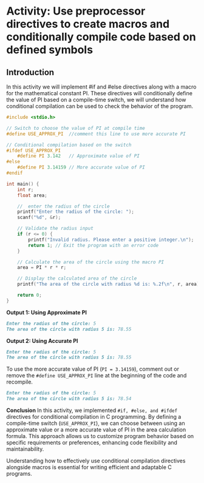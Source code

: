 # Activity: Use preprocessor directives to create macros and conditionally compile code based on defined symbols 

## Introduction

In this activity we will implement #if and #else directives along with a macro for the mathematical constant PI. These directives will conditionally define the value of PI based on a compile-time switch, we will understand how conditional compilation can be used to check the behavior of the program.

```c
#include <stdio.h>

// Switch to choose the value of PI at compile time
#define USE_APPROX_PI  //comment this line to use more accurate PI

// Conditional compilation based on the switch
#ifdef USE_APPROX_PI
    #define PI 3.142   // Approximate value of PI
#else
    #define PI 3.14159 // More accurate value of PI
#endif

int main() {
    int r;
    float area;

    //  enter the radius of the circle
    printf("Enter the radius of the circle: ");
    scanf("%d", &r);

    // Validate the radius input
    if (r <= 0) {
        printf("Invalid radius. Please enter a positive integer.\n");
        return 1; // Exit the program with an error code
    }

    // Calculate the area of the circle using the macro PI
    area = PI * r * r;

    // Display the calculated area of the circle
    printf("The area of the circle with radius %d is: %.2f\n", r, area);

    return 0;
}

```

**Output 1:  Using Approximate PI**

```markdown
Enter the radius of the circle: 5
The area of the circle with radius 5 is: 78.55
```

**Output 2:  Using Accurate PI**

```markdown
Enter the radius of the circle: 5
The area of the circle with radius 5 is: 78.55
```
To use the more accurate value of PI (`PI = 3.14159`), comment out or remove the `#define USE_APPROX_PI` line at the beginning of the code and recompile.

```markdown
Enter the radius of the circle: 5
The area of the circle with radius 5 is: 78.54
```

**Conclusion**
In this activity, we implemented  `#if, #else, and #ifdef` directives for conditional compilation in C programming. By defining a compile-time switch (`USE_APPROX_PI`), we can choose between using an approximate value or a more accurate value of PI in the area calculation formula. This approach allows us to customize program behavior based on specific requirements or preferences, enhancing code flexibility and maintainability. 

Understanding how to effectively use conditional compilation directives alongside macros is essential for writing efficient and adaptable C programs.


